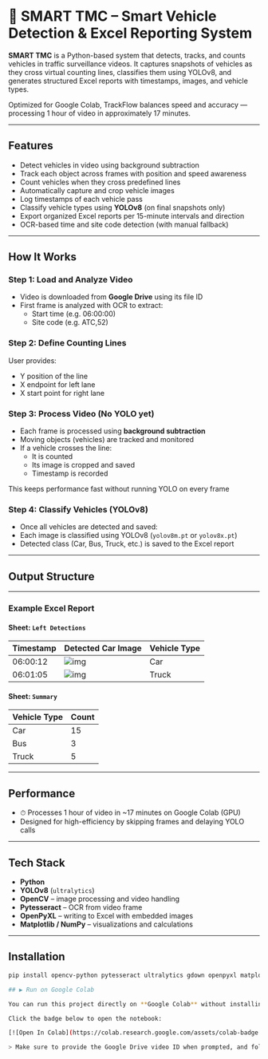 # 🚗 SMART TMC – Smart Vehicle Detection & Excel Reporting System

**SMART TMC** is a Python-based system that detects, tracks, and counts vehicles in traffic surveillance videos. It captures snapshots of vehicles as they cross virtual counting lines, classifies them using YOLOv8, and generates structured Excel reports with timestamps, images, and vehicle types.

Optimized for Google Colab, TrackFlow balances speed and accuracy — processing 1 hour of video in approximately 17 minutes.

---

##  Features

-  Detect vehicles in video using background subtraction
-  Track each object across frames with position and speed awareness
-  Count vehicles when they cross predefined lines
-  Automatically capture and crop vehicle images
-  Log timestamps of each vehicle pass
-  Classify vehicle types using **YOLOv8** (on final snapshots only)
-  Export organized Excel reports per 15-minute intervals and direction
-  OCR-based time and site code detection (with manual fallback)

---

##  How It Works

###  Step 1: Load and Analyze Video
- Video is downloaded from **Google Drive** using its file ID
- First frame is analyzed with OCR to extract:
  - Start time (e.g. 06:00:00)
  - Site code (e.g. ATC,52)

###  Step 2: Define Counting Lines
User provides:
- Y position of the line
- X endpoint for left lane
- X start point for right lane

###  Step 3: Process Video (No YOLO yet)
- Each frame is processed using **background subtraction**
- Moving objects (vehicles) are tracked and monitored
- If a vehicle crosses the line:
  - It is counted
  - Its image is cropped and saved
  - Timestamp is recorded

 This keeps performance fast without running YOLO on every frame

###  Step 4: Classify Vehicles (YOLOv8)
- Once all vehicles are detected and saved:
- Each image is classified using YOLOv8 (`yolov8m.pt` or `yolov8x.pt`)
- Detected class (Car, Bus, Truck, etc.) is saved to the Excel report

---

##  Output Structure


---

###  Example Excel Report

#### Sheet: `Left Detections`

| Timestamp | Detected Car Image | Vehicle Type |
|-----------|--------------------|---------------|
| 06:00:12  | ![img](image)       | Car           |
| 06:01:05  | ![img](image)       | Truck         |

#### Sheet: `Summary`

| Vehicle Type | Count |
|--------------|-------|
| Car          | 15    |
| Bus          | 3     |
| Truck        | 5     |

---

##  Performance

- ⏱ Processes 1 hour of video in ~17 minutes on Google Colab (GPU)
- Designed for high-efficiency by skipping frames and delaying YOLO calls

---

##  Tech Stack

- **Python**
- **YOLOv8** (`ultralytics`)
- **OpenCV** – image processing and video handling
- **Pytesseract** – OCR from video frame
- **OpenPyXL** – writing to Excel with embedded images
- **Matplotlib / NumPy** – visualizations and calculations

---

##  Installation

```bash
pip install opencv-python pytesseract ultralytics gdown openpyxl matplotlib numpy

## ▶️ Run on Google Colab

You can run this project directly on **Google Colab** without installing anything locally.

Click the badge below to open the notebook:

[![Open In Colab](https://colab.research.google.com/assets/colab-badge.svg)](https://colab.research.google.com/drive/16SrBK8AKWLXT1M55E2kWUkyuqdBwnV9z?usp=sharing)

> Make sure to provide the Google Drive video ID when prompted, and follow the instructions in the notebook to start processing.






